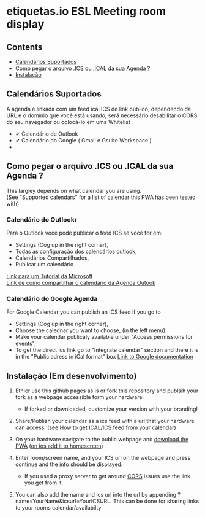 # etiquetas.io ESL Meeting room display

## Contents
- [Calendários Suportados](#Calendários-Suportados)
- [Como pegar o arquivo .ICS ou .ICAL da sua Agenda ?](#Como-pegar-o-arquivo-.ICS-ou-.ICAL-da-sua-Agenda-?)
- [Instalação](#Installation)

## Calendários Suportados

A agenda é linkada com um feed ical ICS de link público, dependendo da URL e o domínio que você está usando, será necessário desabilitar o CORS do seu navegador ou colocá-lo em uma Whitelist

- ✔ Calendário de Outlook
- ✔ Calendário do Google ( Gmail e Gsuite Workspace )
- 
## Como pegar o arquivo .ICS ou .ICAL da sua Agenda ?
This largley depends on what calendar you are using. \
(See "Supported calendars" for a list of calendar this PWA has been tested with)

### Calendário do Outlookr
Para o Outlook você pode publicar o feed ICS se você for em:
- Settings (Cog up in the right corner), 
- Todas as configuração dos calendários outlook, 
- Calendários Compartilhados, 
- Publicar um calendário

[Link para um Tutorial da Microsoft](https://support.microsoft.com/en-us/office/share-your-calendar-in-outlook-on-the-web-7ecef8ae-139c-40d9-bae2-a23977ee58d5)\
[Link de como compartilhar o calendário da Agenda Outook](https://answers.microsoft.com/en-us/outlook_com/forum/all/how-do-i-publish-a-room-calendar/2c1f5f65-4e74-40fb-b9b2-e8c8fe34ba3b)

### Calendário do Google Agenda
For Google Calendar you can publish an ICS feed if you go to 
- Settings (Cog up in the right corner),
- Choose the calednar you want to choose, (in the left menu)
- Make your calendar publicaly available under "Access permissions for events",
- To get the direct ics link go to "Integrate calendar" section and there it is in the "Public adress in iCal format" box
[Link to Google documentation](https://support.google.com/calendar/answer/37083?hl=en)

## Instalação (Em desenvolvimento)

1. Ethier use this github pages as is or fork this repository and publsih your fork as a webpage accessible form your hardware.

    -  If forked or downloaded, customize your version with your branding!

2. Share/Publish your calendar as a ics feed with a url that your hardware can access. (see [How to get ICAL/ICS feed from your calendar](#How-to-get-ICAL/ICS-feed-from-your-calendar))

3. On your hardware navigate to the public webpage and [download the PWA](https://support.google.com/chrome/answer/9658361?hl=en&co=GENIE.Platform%3DAndroid) ([on ios add it to homescreen](https://mobilesyrup.com/2020/05/24/how-install-progressive-web-app-pwa-android-ios-pc-mac/#:~:text=Navigate%20to%20the%20website%20you,like%20a%20native%20iOS%20app.)) 

4. Enter room/screen name, and your ICS url on the webpage and press continue and the info should be displayed.
    - If you used a proxy server to get around [CORS](https://developer.mozilla.org/en-US/docs/Web/HTTP/CORS) issues use the link you get from it.

5. You can also add the name and ics url into the url by appending ?name=YourName&icsurl=YourICSURL. This can be done for sharing links to your rooms calendar/availabilty

